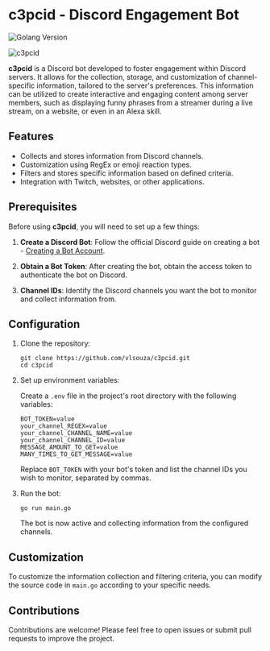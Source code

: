# c3pcid - Discord Engagement Bot

![Golang Version](https://img.shields.io/badge/golang-1.16-green.svg)

![c3pcid](https://static.wikia.nocookie.net/fantendo/images/d/d8/Raymond_NH_Icon.png/revision/latest?cb=20200501174158)


**c3pcid** is a Discord bot developed to foster engagement within Discord servers. It allows for the collection, storage, and customization of channel-specific information, tailored to the server's preferences. This information can be utilized to create interactive and engaging content among server members, such as displaying funny phrases from a streamer during a live stream, on a website, or even in an Alexa skill.

## Features

- Collects and stores information from Discord channels.
- Customization using RegEx or emoji reaction types.
- Filters and stores specific information based on defined criteria.
- Integration with Twitch, websites, or other applications.

## Prerequisites

Before using **c3pcid**, you will need to set up a few things:

1. **Create a Discord Bot**: Follow the official Discord guide on creating a bot - [Creating a Bot Account](https://discordpy.readthedocs.io/en/stable/discord.html).

2. **Obtain a Bot Token**: After creating the bot, obtain the access token to authenticate the bot on Discord.

3. **Channel IDs**: Identify the Discord channels you want the bot to monitor and collect information from.

## Configuration

1. Clone the repository:

   ```
   git clone https://github.com/vlsouza/c3pcid.git
   cd c3pcid
   ```

2. Set up environment variables:

   Create a `.env` file in the project's root directory with the following variables:

   ```
   BOT_TOKEN=value
   your_channel_REGEX=value
   your_channel_CHANNEL_NAME=value
   your_channel_CHANNEL_ID=value
   MESSAGE_AMOUNT_TO_GET=value
   MANY_TIMES_TO_GET_MESSAGE=value
   ```

   Replace `BOT_TOKEN` with your bot's token and list the channel IDs you wish to monitor, separated by commas.

3. Run the bot:

   ```
   go run main.go
   ```

   The bot is now active and collecting information from the configured channels.

## Customization

To customize the information collection and filtering criteria, you can modify the source code in `main.go` according to your specific needs.

## Contributions

Contributions are welcome! Please feel free to open issues or submit pull requests to improve the project.
